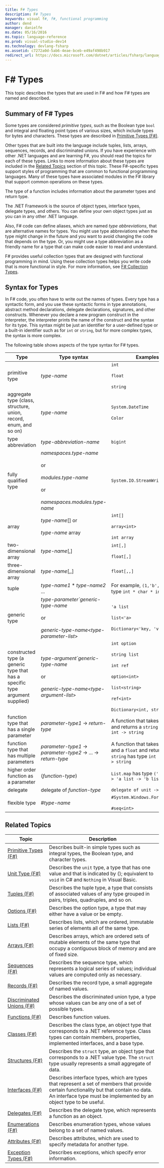 ```yaml
---
title: F# Types
description: F# Types
keywords: visual f#, f#, functional programming
author: dend
manager: danielfe
ms.date: 05/16/2016
ms.topic: language-reference
ms.prod: visual-studio-dev14
ms.technology: devlang-fsharp
ms.assetid: c7272a0d-5ab6-4eae-bceb-e49af498b917
redirect_url: https://docs.microsoft.com/dotnet/articles/fsharp/language-reference/fsharp-types 
---
```


# F# Types

This topic describes the types that are used in F# and how F# types are named and described.


## Summary of F# Types
Some types are considered *primitive types*, such as the Boolean type `bool` and integral and floating point types of various sizes, which include types for bytes and characters. These types are described in [Primitive Types &#40;F&#35;&#41;](Primitive-Types-%5BFSharp%5D.md).

Other types that are built into the language include tuples, lists, arrays, sequences, records, and discriminated unions. If you have experience with other .NET languages and are learning F#, you should read the topics for each of these types. Links to more information about these types are included in the [Related Topics](https://msdn.microsoft.com/library/#rel) section of this topic. These F#-specific types support styles of programming that are common to functional programming languages. Many of these types have associated modules in the F# library that support common operations on these types.

The type of a function includes information about the parameter types and return type.

The .NET Framework is the source of object types, interface types, delegate types, and others. You can define your own object types just as you can in any other .NET language.

Also, F# code can define aliases, which are named *type abbreviations*, that are alternative names for types. You might use type abbreviations when the type might change in the future and you want to avoid changing the code that depends on the type. Or, you might use a type abbreviation as a friendly name for a type that can make code easier to read and understand.

F# provides useful collection types that are designed with functional programming in mind. Using these collection types helps you write code that is more functional in style. For more information, see [F&#35; Collection Types](FSharp-Collection-Types.md).


## Syntax for Types
In F# code, you often have to write out the names of types. Every type has a syntactic form, and you use these syntactic forms in type annotations, abstract method declarations, delegate declarations, signatures, and other constructs. Whenever you declare a new program construct in the interpreter, the interpreter prints the name of the construct and the syntax for its type. This syntax might be just an identifier for a user-defined type or a built-in identifier such as for `int` or `string`, but for more complex types, the syntax is more complex.

The following table shows aspects of the type syntax for F# types.



|                                     Type                                     |                                                                   Type syntax                                                                    |                                                                                 Examples                                                                                 |
|------------------------------------------------------------------------------|--------------------------------------------------------------------------------------------------------------------------------------------------|--------------------------------------------------------------------------------------------------------------------------------------------------------------------------|
|                                primitive type                                |                                                                <em>type-name</em>                                                                |                                                               `int`<br /><br />`float`<br /><br />`string`                                                               |
|      aggregate type (class, structure, union, record, enum, and so on)       |                                                                <em>type-name</em>                                                                |                                                                   `System.DateTime`<br /><br />`Color`                                                                   |
|                              type abbreviation                               |                                                         <em>type-abbreviation-name</em>                                                          |                                                                                 `bigint`                                                                                 |
|                             fully qualified type                             | <em>namespaces.type-name</em><br /><br />or<br /><br /><em>modules.type-name</em><br /><br />or<br /><br /><em>namespaces.modules.type-name</em> |                                                                         `System.IO.StreamWriter`                                                                         |
|                                    array                                     |                                           <em>type-name</em>[] or<br /><br /><em>type-name</em> array                                            |                                                          `int[]`<br /><br />`array<int>`<br /><br />`int array`                                                          |
|                            two-dimensional array                             |                                                              <em>type-name</em>[,]                                                               |                                                                      `int[,]`<br /><br />`float[,]`                                                                      |
|                           three-dimensional array                            |                                                              <em>type-name</em>[,,]                                                              |                                                                               `float[,,]`                                                                                |
|                                    tuple                                     |                                                <em>type-name1</em> &#42; <em>type-name2</em> ...                                                 |                                                           For example, `(1,'b',3)` has type `int * char * int`                                                           |
|                                 generic type                                 |        <em>type-parameter`generic-type-name</em><br /><br />or<br /><br /><em>generic-type-name</em>&lt;<em>type-parameter-list</em>&gt;         |                                                  `'a list`<br /><br />`list<'a>`<br /><br />`Dictionary<'key, 'value>`                                                   |
| constructed type (a generic type that has a specific type argument supplied) |         <em>type-argument`generic-type-name</em><br /><br />or<br /><br /><em>generic-type-name</em>&lt;<em>type-argument-list</em>&gt;          | `int option`<br /><br />`string list`<br /><br />`int ref`<br /><br />`option<int>`<br /><br />`list<string>`<br /><br />`ref<int>`<br /><br />`Dictionary<int, string>` |
|                  function type that has a single parameter                   |                                               <em>parameter-type1</em> -&gt; <em>return-type</em>                                                |                                              A function that takes an `int` and returns a `string` has type `int -> string`                                              |
|                  function type that has multiple parameters                  |                           <em>parameter-type1</em> -&gt; <em>parameter-type2</em> -&gt; ... -&gt; <em>return-type</em>                           |                                  A function that takes an `int` and a `float` and returns a `string` has type `int -> float -> string`                                   |
|                     higher order function as a parameter                     |                                                             (<em>function-type</em>)                                                             |                                                          `List.map` has type `('a -> 'b) -> 'a list -> 'b list`                                                          |
|                                   delegate                                   |                                                        delegate of <em>function-type</em>                                                        |                                                                        `delegate of unit -> int`                                                                         |
|                                flexible type                                 |                                                               #<em>type-name</em>                                                                |                                                          `#System.Windows.Forms.Control`<br /><br />`#seq<int>`                                                          |

## Related Topics


|                                     Topic                                     |                                                                                                  Description                                                                                                  |
|-------------------------------------------------------------------------------|---------------------------------------------------------------------------------------------------------------------------------------------------------------------------------------------------------------|
|      [Primitive Types &#40;F&#35;&#41;](Primitive-Types-%5BFSharp%5D.md)      |                                                        Describes built-in simple types such as integral types, the Boolean type, and character types.                                                         |
|            [Unit Type &#40;F&#35;&#41;](Unit-Type-%5BFSharp%5D.md)            |                                  Describes the `unit` type, a type that has one value and that is indicated by (); equivalent to `void` in C# and `Nothing` in Visual Basic.                                  |
|               [Tuples &#40;F&#35;&#41;](Tuples-%5BFSharp%5D.md)               |                                       Describes the tuple type, a type that consists of associated values of any type grouped in pairs, triples, quadruples, and so on.                                       |
|              [Options &#40;F&#35;&#41;](Options-%5BFSharp%5D.md)              |                                                                  Describes the option type, a type that may either have a value or be empty.                                                                  |
|                [Lists &#40;F&#35;&#41;](Lists-%5BFSharp%5D.md)                |                                                            Describes lists, which are ordered, immutable series of elements all of the same type.                                                             |
|               [Arrays &#40;F&#35;&#41;](Arrays-%5BFSharp%5D.md)               |                                 Describes arrays, which are ordered sets of mutable elements of the same type that occupy a contiguous block of memory and are of fixed size.                                 |
|            [Sequences &#40;F&#35;&#41;](Sequences-%5BFSharp%5D.md)            |                                          Describes the sequence type, which represents a logical series of values; individual values are computed only as necessary.                                          |
|              [Records &#40;F&#35;&#41;](Records-%5BFSharp%5D.md)              |                                                                         Describes the record type, a small aggregate of named values.                                                                         |
| [Discriminated Unions &#40;F&#35;&#41;](Discriminated-Unions-%5BFSharp%5D.md) |                                                    Describes the discriminated union type, a type whose values can be any one of a set of possible types.                                                     |
|            [Functions &#40;F&#35;&#41;](Functions-%5BFSharp%5D.md)            |                                                                                          Describes function values.                                                                                           |
|              [Classes &#40;F&#35;&#41;](Classes-%5BFSharp%5D.md)              |                   Describes the class type, an object type that corresponds to a .NET reference type. Class types can contain members, properties, implemented interfaces, and a base type.                   |
|           [Structures &#40;F&#35;&#41;](Structures-%5BFSharp%5D.md)           |                              Describes the `struct` type, an object type that corresponds to a .NET value type. The `struct` type usually represents a small aggregate of data.                               |
|           [Interfaces &#40;F&#35;&#41;](Interfaces-%5BFSharp%5D.md)           | Describes interface types, which are types that represent a set of members that provide certain functionality but that contain no data. An interface type must be implemented by an object type to be useful. |
|            [Delegates &#40;F&#35;&#41;](Delegates-%5BFSharp%5D.md)            |                                                                    Describes the delegate type, which represents a function as an object.                                                                     |
|         [Enumerations &#40;F&#35;&#41;](Enumerations-%5BFSharp%5D.md)         |                                                                  Describes enumeration types, whose values belong to a set of named values.                                                                   |
|           [Attributes &#40;F&#35;&#41;](Attributes-%5BFSharp%5D.md)           |                                                                  Describes attributes, which are used to specify metadata for another type.                                                                   |
|      [Exception Types &#40;F&#35;&#41;](Exception-Types-%5BFSharp%5D.md)      |                                                                            Describes exceptions, which specify error information.                                                                             |

